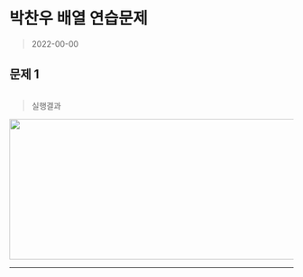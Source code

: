 # 박찬우 배열 연습문제

> 2022-00-00

## 문제 1



```javascript

```

>실행결과

<img src="" width="600px" height="250px"></img>

---

